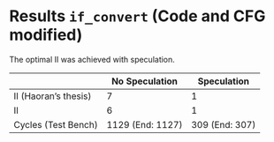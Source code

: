 # Results `if_convert` (Code and CFG modified)

The optimal II was achieved with speculation.

|                          | No Speculation   | Speculation       |
|--------------------------|------------------|-------------------|
| II (Haoran’s thesis) | 7                | 1                 |
| II                       | 6                | 1                 |
| Cycles (Test Bench)      | 1129 (End: 1127) | 309 (End: 307)    |
